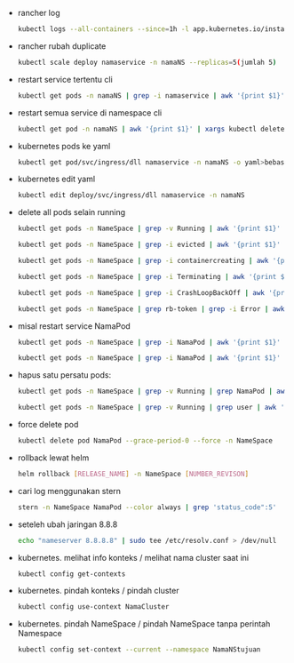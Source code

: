 -   rancher log
    ```sh
    kubectl logs --all-containers --since=1h -l app.kubernetes.io/instance=namaservice -n namaNS | grep '"status_code":500"'

    ```

-   rancher rubah duplicate
    ```sh
    kubectl scale deploy namaservice -n namaNS --replicas=5(jumlah 5)
    ```

-   restart service tertentu cli
    ```sh
    kubectl get pods -n namaNS | grep -i namaservice | awk '{print $1}' | xargs kubectl delete pods -n namaNS

    ```

-   restart semua service di namespace cli
    ```sh
    kubectl get pod -n namaNS | awk '{print $1}' | xargs kubectl delete pod -n namaNS

    ```

-   kubernetes pods ke yaml
    ```sh
    kubectl get pod/svc/ingress/dll namaservice -n namaNS -o yaml>bebas.yaml

    ```

-   kubernetes edit yaml 
    ```sh
    kubectl edit deploy/svc/ingress/dll namaservice -n namaNS

    ```    

-   delete all pods selain running
    ```sh
    kubectl get pods -n NameSpace | grep -v Running | awk '{print $1}' | xargs kubectl delete pods -n NameSpace
    ```
    ```sh
    kubectl get pods -n NameSpace | grep -i evicted | awk '{print $1}' | xargs kubectl delete pods -n NameSpace
    ```
    ```sh
    kubectl get pods -n NameSpace | grep -i containercreating | awk '{print $1}' | xargs kubectl delete pods -n NameSpace
    ```
    ```sh
    kubectl get pods -n NameSpace | grep -i Terminating | awk '{print $1}' | xargs kubectl delete pods -n NameSpace
    ```
    ```sh
    kubectl get pods -n NameSpace | grep -i CrashLoopBackOff | awk '{print $1}' | xargs kubectl delete pods -n NameSpace
    ```
    ```sh
    kubectl get pods -n NameSpace | grep rb-token | grep -i Error | awk '{print $1}' | xargs kubectl delete pods -n NameSpace
    ```

-   misal restart service NamaPod
    ```sh
    kubectl get pods -n NameSpace | grep -i NamaPod | awk '{print $1}' | xargs kubectl delete pods -n NameSpace
    ```
    ```sh
    kubectl get pods -n NameSpace | grep -i NamaPod | awk '{print $1}' | xargs kubectl delete pods -n NameSpace
    ```

-   hapus satu persatu pods:
    ```sh
    kubectl get pods -n NameSpace | grep -v Running | grep NamaPod | awk '{print $1}' | xargs kubectl delete pods -n NameSpace
    ```
    ```sh
    kubectl get pods -n NameSpace | grep -v Running | grep user | awk '{print $1}' | xargs kubectl delete pods -n NameSpace
    ```

-   force delete pod
    ```sh
    kubectl delete pod NamaPod --grace-period-0 --force -n NameSpace
    ```

-   rollback lewat helm
    ```sh
    helm rollback [RELEASE_NAME] -n NameSpace [NUMBER_REVISON]
    ```
    
-   cari log menggunakan stern
    ```sh
    stern -n NameSpace NamaPod --color always | grep 'status_code":5'
    ```

-   seteleh ubah jaringan 8.8.8
    ```sh
    echo "nameserver 8.8.8.8" | sudo tee /etc/resolv.conf > /dev/null
    ```
    
-   kubernetes. melihat info konteks / melihat nama cluster saat ini 
    ```sh
    kubectl config get-contexts
    ```    
    
-   kubernetes. pindah konteks / pindah cluster 
    ```sh
    kubectl config use-context NamaCluster
    ```  
    
-   kubernetes. pindah NameSpace / pindah NameSpace tanpa perintah Namespace 
    ```sh
    kubectl config set-context --current --namespace NamaNStujuan
    ```      
